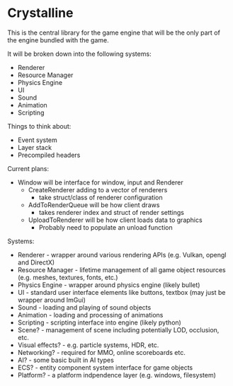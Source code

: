 # Crystalline

This is the central library for the game engine that will be the only part of the engine bundled with the game.

It will be broken down into the following systems:
* Renderer
* Resource Manager
* Physics Engine
* UI
* Sound 
* Animation
* Scripting

Things to think about:
  - Event system
  - Layer stack
  - Precompiled headers


Current plans:
- Window will be interface for window, input and Renderer
  - CreateRenderer adding to a vector of renderers
    - take struct/class of renderer configuration
  - AddToRenderQueue will be how client draws
    - takes renderer index and struct of render settings
  - UploadToRenderer will be how client loads data to graphics
    - Probably need to populate an unload function


Systems:
* Renderer - wrapper around various rendering APIs (e.g. Vulkan, opengl and DirectX)
* Resource Manager - lifetime management of all game object resources (e.g. meshes, textures, fonts, etc.)
* Physics Engine - wrapper around physics engine (likely bullet)
* UI - standard user interface elements like buttons, textbox (may just be wrapper around ImGui)
* Sound - loading and playing of sound objects
* Animation - loading and processing of animations
* Scripting - scripting interface into engine (likely python)
* Scene? - management of scene including potentially LOD, occlusion, etc.
* Visual effects? - e.g. particle systems, HDR, etc.
* Networking? - required for MMO, online scoreboards etc.
* AI? - some basic built in AI types
* ECS? - entity component system interface for game objects
* Platform? - a platform indpendence layer (e.g. windows, filesystem)
